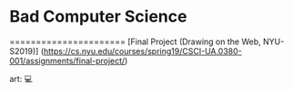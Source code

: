 # Bad Computer Science
======================
[Final Project (Drawing on the Web, NYU-S2019)] (https://cs.nyu.edu/courses/spring19/CSCI-UA.0380-001/assignments/final-project/)

art: :computer:
